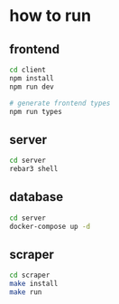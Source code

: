 # how to run
## frontend
```bash
cd client
npm install
npm run dev

# generate frontend types
npm run types
```

## server
```bash
cd server
rebar3 shell
```

## database
```bash
cd server
docker-compose up -d
```


## scraper
```bash
cd scraper
make install
make run
```

